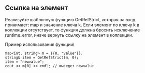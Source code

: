 Ссылка на элемент
-----------------

Реализуйте шаблонную функцию GetRefStrict, которая на вход принимает: map и
значение ключа k. Если элемент по ключу k в коллекции отсутствует, то функция
должна бросить исключение runtime_error, иначе вернуть ссылку на элемент в
коллекции.

Пример использования функции\\

~~~~~~~~~~~~~~~~~~~~~~~~~~~~~~~~~~~~~~~~~~~~~~~~~~~~~~~~~~~~~~~~~~~~~~~~~~~~~~~~
map<int, string> m = {{0, "value"}};
string& item = GetRefStrict(m, 0);
item = "newvalue";
cout << m[0] << endl; // выведет newvalue
~~~~~~~~~~~~~~~~~~~~~~~~~~~~~~~~~~~~~~~~~~~~~~~~~~~~~~~~~~~~~~~~~~~~~~~~~~~~~~~~
